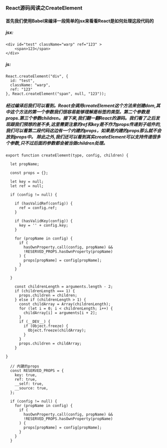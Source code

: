 ### React源码阅读之CreateElement

#### 首先我们使用Babel来编译一段简单的jsx来看看React是如何处理这段代码的
##### jsx:
```
<div id="test" className="warp" ref="123" >
	<span>123</span>
</div>
```
##### js:
```
React.createElement("div", {
  id: "test",
  className: "warp",
  ref: "123"
}, React.createElement("span", null, "123"));
```
##### 经过编译后我们可以看到。React会调用createElement这个方法来创建dom,其中这个方法的第一个参数我们很容易能够理解是标签的类型。第二个参数是props.第三个参数children。接下来,我们翻一翻React的源码。我们看了之后发现跟我们预想的差不多,这里需要注意的ref和key是不作为props传递到子组件的,我们可以看第二段代码这边有一个内建的props，如果是内建的props那么就不会放到props中。 除此之外,我们还可以看到其实createElement可以支持传递很多个参数,只不过后面的参数都会被当做children处理。

```
export function createElement(type, config, children) {

  let propName;

  const props = {};

  let key = null;
  let ref = null;

  if (config != null) {

    if (hasValidRef(config)) {
      ref = config.ref;
    }

    if (hasValidKey(config)) {
      key = '' + config.key;
    }

    for (propName in config) {
      if (
        hasOwnProperty.call(config, propName) &&
        !RESERVED_PROPS.hasOwnProperty(propName)
      ) {
        props[propName] = config[propName];
      }
    }

  }

    const childrenLength = arguments.length - 2;
    if (childrenLength === 1) {
      props.children = children;
    } else if (childrenLength > 1) {
      const childArray = Array(childrenLength);
      for (let i = 0; i < childrenLength; i++) {
        childArray[i] = arguments[i + 2];
      }
      if (__DEV__) {
        if (Object.freeze) {
          Object.freeze(childArray);
        }
      }
      props.children = childArray;
    }

}

```

```
  // 内建的props
  const RESERVED_PROPS = {
    key: true,
    ref: true,
    __self: true,
    __source: true,
  };

  if (config != null) {
    for (propName in config) {
      if (
        hasOwnProperty.call(config, propName) &&
        !RESERVED_PROPS.hasOwnProperty(propName)
      ) {
        props[propName] = config[propName];
      }
    }
  }
```